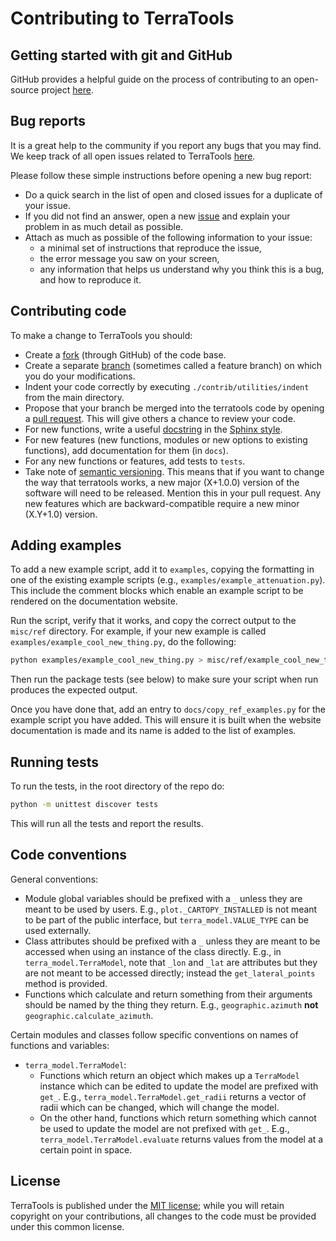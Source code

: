 # Contributing to TerraTools

## Getting started with git and GitHub
GitHub provides a helpful
guide on the process of contributing to an open-source project
[here](https://opensource.guide/how-to-contribute/).

## Bug reports
It is a great help to the community if you report any bugs that you
may find. We keep track of all open issues related to TerraTools
[here](https://github.com/mantle-convection-constrained/terratools/issues). 

Please follow these simple instructions before opening a new bug report:

- Do a quick search in the list of open and closed issues for a duplicate of
  your issue.
- If you did not find an answer, open a new
  [issue](https://github.com/mantle-convection-constrained/terratools/issues/new) and explain your
  problem in as much detail as possible.
- Attach as much as possible of the following information to your issue:
  - a minimal set of instructions that reproduce the issue,
  - the error message you saw on your screen,
  - any information that helps us understand why you think this is a bug, and
    how to reproduce it.

## Contributing code
To make a change to TerraTools you should:
- Create a
[fork](https://guides.github.com/activities/forking/#fork) (through GitHub) of
the code base.
- Create a separate
[branch](https://guides.github.com/introduction/flow/) (sometimes called a
feature branch) on which you do your modifications.
- Indent your code correctly by executing `./contrib/utilities/indent`
from the main directory.
- Propose that your branch be merged into the terratools
code by opening a [pull request](https://guides.github.com/introduction/flow/).
This will give others a chance to review your code.
- For new functions, write a useful [docstring](https://docs.python.org/3/tutorial/controlflow.html#documentation-strings) in the [Sphinx style](https://sphinx-rtd-tutorial.readthedocs.io/en/latest/docstrings.html).
- For new features (new functions, modules or new options to existing functions), add documentation for them (in `docs`).
- For any new functions or features, add tests to `tests`.
- Take note of [semantic versioning](https://semver.org).  This means that if you want to change the way that terratools works, a new major (X+1.0.0) version of the software will need to be released.  Mention this in your pull request.  Any new features which are backward-compatible require a new minor (X.Y+1.0) version.

## Adding examples
To add a new example script, add it to `examples`, copying the formatting in
one of the existing example scripts (e.g., `examples/example_attenuation.py`).
This include the comment blocks which enable an example script to be rendered
on the documentation website.

Run the script, verify that it works, and copy the correct output to the
`misc/ref` directory.  For example, if your new example is called
`examples/example_cool_new_thing.py`, do the following:

```sh
python examples/example_cool_new_thing.py > misc/ref/example_cool_new_thing.py.out
```

Then run the package tests (see below) to make sure your script when run produces the
expected output.

Once you have done that, add an entry to `docs/copy_ref_examples.py` for
the example script you have added.  This will ensure it is built when the
website documentation is made and its name is added to the list of examples.

## Running tests
To run the tests, in the root directory of the repo do:
```sh
python -m unittest discover tests
```
This will run all the tests and report the results.

## Code conventions
General conventions:
- Module global variables should be prefixed with a `_` unless they are meant to be used by users.  E.g., `plot._CARTOPY_INSTALLED` is not meant to be part of the public interface, but `terra_model.VALUE_TYPE` can be used externally.
- Class attributes should be prefixed with a `_` unless they are meant to be accessed when using an instance of the class directly.  E.g., in `terra_model.TerraModel`, note that `_lon` and `_lat` are attributes but they are not meant to be accessed directly; instead the `get_lateral_points` method is provided.
- Functions which calculate and return something from their arguments should be named by the thing they return.  E.g., `geographic.azimuth` **not** `geographic.calculate_azimuth`.

Certain modules and classes follow specific conventions on names of functions and variables:
- `terra_model.TerraModel`:
  - Functions which return an object which makes up a `TerraModel` instance which can be edited to update the model are prefixed with `get_`.  E.g., `terra_model.TerraModel.get_radii` returns a vector of radii which can be changed, which will change the model.
  - On the other hand, functions which return something which cannot be used to update the model are not prefixed with `get_`.  E.g., `terra_model.TerraModel.evaluate` returns values from the model at a certain point in space.

## License
TerraTools is published under the [MIT license](LICENSE); while you
will retain copyright on your contributions, all changes to the code
must be provided under this common license.
